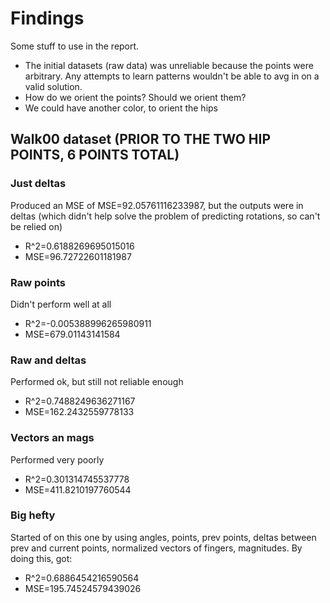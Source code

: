 # Findings

Some stuff to use in the report.

- The initial datasets (raw data) was unreliable because the points were arbitrary. Any attempts to learn patterns wouldn't be able to avg in on a valid solution.
- How do we orient the points? Should we orient them?
- We could have another color, to orient the hips

## Walk00 dataset (PRIOR TO THE TWO HIP POINTS, 6 POINTS TOTAL)

### Just deltas

Produced an MSE of MSE=92.05761116233987, but the outputs were in deltas (which didn't help solve the problem of predicting rotations, so can't be relied on)
- R^2=0.6188269695015016
- MSE=96.72722601181987

### Raw points

Didn't perform well at all
- R^2=-0.005388996265980911
- MSE=679.01143141584

### Raw and deltas

Performed ok, but still not reliable enough
- R^2=0.7488249636271167
- MSE=162.2432559778133

### Vectors an mags

Performed very poorly
- R^2=0.301314745537778
- MSE=411.8210197760544

### Big hefty

Started of on this one by using angles, points, prev points, deltas between prev and current points, normalized vectors of fingers, magnitudes. By doing this, got:
- R^2=0.6886454216590564
- MSE=195.74524579439026

